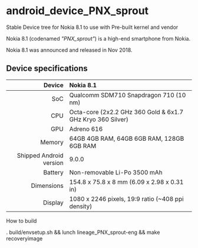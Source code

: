 # android_device_PNX_sprout
Stable Device tree for Nokia 8.1 to use with Pre-built kernel and vendor
 
  Nokia 8.1 (codenamed _"PNX_sprout"_) is a high-end smartphone from Nokia.

Nokia 8.1 was announced and released in Nov 2018.

## Device specifications

| Device       |   Nokia 8.1                                |
| -----------: | :---------------------------------------------- |
| SoC          | Qualcomm SDM710 Snapdragon 710 (10 nm)               |
| CPU          | Octa-core (2x2.2 GHz 360 Gold & 6x1.7 GHz Kryo 360 Silver)             |
| GPU          | Adreno 616                                     |
| Memory       | 64GB 4GB RAM, 64GB 6GB RAM, 128GB 6GB RAM                                             |
| Shipped Android version | 9.0.0                               |
| Battery      | Non-removable Li-Po 3500 mAh                    |
| Dimensions   | 154.8 x 75.8 x 8 mm (6.09 x 2.98 x 0.31 in)                         |
| Display      | 1080 x 2246 pixels, 19:9 ratio (~408 ppi density)                   |


How to build

. build/envsetup.sh && lunch lineage_PNX_sprout-eng && make recoveryimage

